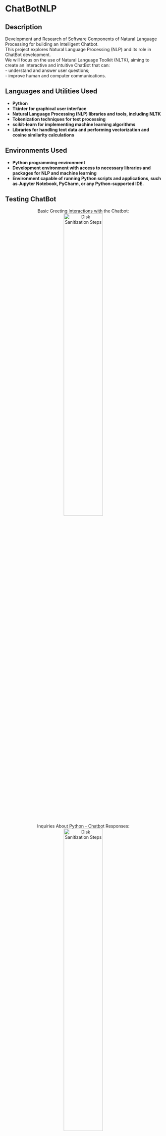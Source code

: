 <h1>ChatBotNLP</h1>

<h2>Description</h2>
Development and Research of Software Components of Natural Language Processing for building an Intelligent Chatbot.<br>
This project explores Natural Language Processing (NLP) and its role in ChatBot development.<br>
We will focus on the use of Natural Language Toolkit (NLTK), aiming to create an interactive and intuitive ChatBot that can:<br>
- understand and answer user questions;<br>
- improve human and computer communications.

<br />


<h2>Languages and Utilities Used</h2>

- <b> Python </b>
- <b> Tkinter for graphical user interface </b>
- <b> Natural Language Processing (NLP) libraries and tools, including NLTK </b>
- <b> Tokenization techniques for text processing </b>
- <b> scikit-learn for implementing machine learning algorithms </b>
- <b> Libraries for handling text data and performing vectorization and cosine similarity calculations </b>

<h2>Environments Used </h2>

- <b>Python programming environment</b>
- <b>Development environment with access to necessary libraries and packages for NLP and machine learning</b>
- <b>Environment capable of running Python scripts and applications, such as Jupyter Notebook, PyCharm, or any Python-supported IDE.</b>

<h2>Testing ChatBot</h2>

<p align="center">
Basic Greeting Interactions with the Chatbot: <br/>
<img src="https://github.com/Amsmoox/ChatBotNLP/assets/82274806/a1379979-168d-4074-bef8-a75e8a936818" height="50%" width="50%" alt="Disk Sanitization Steps"/>
<br />
<br />
Inquiries About Python - Chatbot Responses:  <br/>
<img src="https://github.com/Amsmoox/ChatBotNLP/assets/82274806/81979672-ecac-4cc8-bf0e-b5d2859f7786" height="50%" width="50%" alt="Disk Sanitization Steps"/>
<br />
<br />

Exploring KHPI - Chatbot Insights: <br/>
<img src="https://github.com/Amsmoox/ChatBotNLP/assets/82274806/d62e89c1-8d0a-47d0-b0d8-397d151cf2af" height="50%" width="50%" alt="Disk Sanitization Steps"/>
<br />
